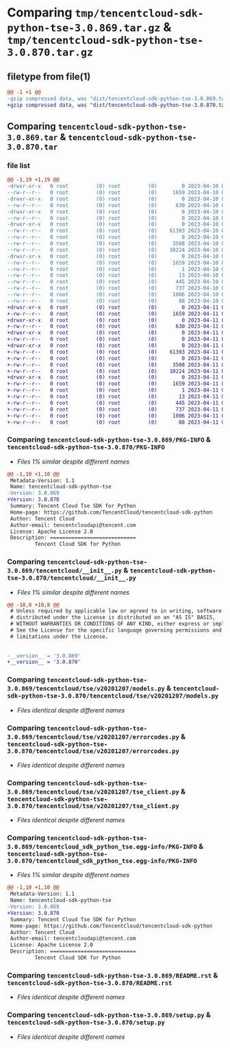 # Comparing `tmp/tencentcloud-sdk-python-tse-3.0.869.tar.gz` & `tmp/tencentcloud-sdk-python-tse-3.0.870.tar.gz`

## filetype from file(1)

```diff
@@ -1 +1 @@
-gzip compressed data, was "dist/tencentcloud-sdk-python-tse-3.0.869.tar", last modified: Mon Apr 10 03:17:34 2023, max compression
+gzip compressed data, was "dist/tencentcloud-sdk-python-tse-3.0.870.tar", last modified: Tue Apr 11 04:02:55 2023, max compression
```

## Comparing `tencentcloud-sdk-python-tse-3.0.869.tar` & `tencentcloud-sdk-python-tse-3.0.870.tar`

### file list

```diff
@@ -1,19 +1,19 @@
-drwxr-xr-x   0 root         (0) root         (0)        0 2023-04-10 03:17:34.000000 tencentcloud-sdk-python-tse-3.0.869/
--rw-r--r--   0 root         (0) root         (0)     1659 2023-04-10 03:17:34.000000 tencentcloud-sdk-python-tse-3.0.869/PKG-INFO
-drwxr-xr-x   0 root         (0) root         (0)        0 2023-04-10 03:17:34.000000 tencentcloud-sdk-python-tse-3.0.869/tencentcloud/
--rw-r--r--   0 root         (0) root         (0)      630 2023-04-10 03:17:34.000000 tencentcloud-sdk-python-tse-3.0.869/tencentcloud/__init__.py
-drwxr-xr-x   0 root         (0) root         (0)        0 2023-04-10 03:17:34.000000 tencentcloud-sdk-python-tse-3.0.869/tencentcloud/tse/
--rw-r--r--   0 root         (0) root         (0)        0 2023-04-10 03:17:34.000000 tencentcloud-sdk-python-tse-3.0.869/tencentcloud/tse/__init__.py
-drwxr-xr-x   0 root         (0) root         (0)        0 2023-04-10 03:17:34.000000 tencentcloud-sdk-python-tse-3.0.869/tencentcloud/tse/v20201207/
--rw-r--r--   0 root         (0) root         (0)    61393 2023-04-10 03:17:34.000000 tencentcloud-sdk-python-tse-3.0.869/tencentcloud/tse/v20201207/models.py
--rw-r--r--   0 root         (0) root         (0)        0 2023-04-10 03:17:34.000000 tencentcloud-sdk-python-tse-3.0.869/tencentcloud/tse/v20201207/__init__.py
--rw-r--r--   0 root         (0) root         (0)     3508 2023-04-10 03:17:34.000000 tencentcloud-sdk-python-tse-3.0.869/tencentcloud/tse/v20201207/errorcodes.py
--rw-r--r--   0 root         (0) root         (0)    10224 2023-04-10 03:17:34.000000 tencentcloud-sdk-python-tse-3.0.869/tencentcloud/tse/v20201207/tse_client.py
-drwxr-xr-x   0 root         (0) root         (0)        0 2023-04-10 03:17:34.000000 tencentcloud-sdk-python-tse-3.0.869/tencentcloud_sdk_python_tse.egg-info/
--rw-r--r--   0 root         (0) root         (0)     1659 2023-04-10 03:17:34.000000 tencentcloud-sdk-python-tse-3.0.869/tencentcloud_sdk_python_tse.egg-info/PKG-INFO
--rw-r--r--   0 root         (0) root         (0)        1 2023-04-10 03:17:34.000000 tencentcloud-sdk-python-tse-3.0.869/tencentcloud_sdk_python_tse.egg-info/dependency_links.txt
--rw-r--r--   0 root         (0) root         (0)       13 2023-04-10 03:17:34.000000 tencentcloud-sdk-python-tse-3.0.869/tencentcloud_sdk_python_tse.egg-info/top_level.txt
--rw-r--r--   0 root         (0) root         (0)      445 2023-04-10 03:17:34.000000 tencentcloud-sdk-python-tse-3.0.869/tencentcloud_sdk_python_tse.egg-info/SOURCES.txt
--rw-r--r--   0 root         (0) root         (0)      737 2023-04-10 03:17:34.000000 tencentcloud-sdk-python-tse-3.0.869/README.rst
--rw-r--r--   0 root         (0) root         (0)     1006 2023-04-10 03:17:34.000000 tencentcloud-sdk-python-tse-3.0.869/setup.py
--rw-r--r--   0 root         (0) root         (0)       88 2023-04-10 03:17:34.000000 tencentcloud-sdk-python-tse-3.0.869/setup.cfg
+drwxr-xr-x   0 root         (0) root         (0)        0 2023-04-11 04:02:55.000000 tencentcloud-sdk-python-tse-3.0.870/
+-rw-r--r--   0 root         (0) root         (0)     1659 2023-04-11 04:02:55.000000 tencentcloud-sdk-python-tse-3.0.870/PKG-INFO
+drwxr-xr-x   0 root         (0) root         (0)        0 2023-04-11 04:02:55.000000 tencentcloud-sdk-python-tse-3.0.870/tencentcloud/
+-rw-r--r--   0 root         (0) root         (0)      630 2023-04-11 04:02:54.000000 tencentcloud-sdk-python-tse-3.0.870/tencentcloud/__init__.py
+drwxr-xr-x   0 root         (0) root         (0)        0 2023-04-11 04:02:55.000000 tencentcloud-sdk-python-tse-3.0.870/tencentcloud/tse/
+-rw-r--r--   0 root         (0) root         (0)        0 2023-04-11 04:02:54.000000 tencentcloud-sdk-python-tse-3.0.870/tencentcloud/tse/__init__.py
+drwxr-xr-x   0 root         (0) root         (0)        0 2023-04-11 04:02:55.000000 tencentcloud-sdk-python-tse-3.0.870/tencentcloud/tse/v20201207/
+-rw-r--r--   0 root         (0) root         (0)    61393 2023-04-11 04:02:54.000000 tencentcloud-sdk-python-tse-3.0.870/tencentcloud/tse/v20201207/models.py
+-rw-r--r--   0 root         (0) root         (0)        0 2023-04-11 04:02:54.000000 tencentcloud-sdk-python-tse-3.0.870/tencentcloud/tse/v20201207/__init__.py
+-rw-r--r--   0 root         (0) root         (0)     3508 2023-04-11 04:02:54.000000 tencentcloud-sdk-python-tse-3.0.870/tencentcloud/tse/v20201207/errorcodes.py
+-rw-r--r--   0 root         (0) root         (0)    10224 2023-04-11 04:02:54.000000 tencentcloud-sdk-python-tse-3.0.870/tencentcloud/tse/v20201207/tse_client.py
+drwxr-xr-x   0 root         (0) root         (0)        0 2023-04-11 04:02:55.000000 tencentcloud-sdk-python-tse-3.0.870/tencentcloud_sdk_python_tse.egg-info/
+-rw-r--r--   0 root         (0) root         (0)     1659 2023-04-11 04:02:55.000000 tencentcloud-sdk-python-tse-3.0.870/tencentcloud_sdk_python_tse.egg-info/PKG-INFO
+-rw-r--r--   0 root         (0) root         (0)        1 2023-04-11 04:02:55.000000 tencentcloud-sdk-python-tse-3.0.870/tencentcloud_sdk_python_tse.egg-info/dependency_links.txt
+-rw-r--r--   0 root         (0) root         (0)       13 2023-04-11 04:02:55.000000 tencentcloud-sdk-python-tse-3.0.870/tencentcloud_sdk_python_tse.egg-info/top_level.txt
+-rw-r--r--   0 root         (0) root         (0)      445 2023-04-11 04:02:55.000000 tencentcloud-sdk-python-tse-3.0.870/tencentcloud_sdk_python_tse.egg-info/SOURCES.txt
+-rw-r--r--   0 root         (0) root         (0)      737 2023-04-11 04:02:54.000000 tencentcloud-sdk-python-tse-3.0.870/README.rst
+-rw-r--r--   0 root         (0) root         (0)     1006 2023-04-11 04:02:54.000000 tencentcloud-sdk-python-tse-3.0.870/setup.py
+-rw-r--r--   0 root         (0) root         (0)       88 2023-04-11 04:02:55.000000 tencentcloud-sdk-python-tse-3.0.870/setup.cfg
```

### Comparing `tencentcloud-sdk-python-tse-3.0.869/PKG-INFO` & `tencentcloud-sdk-python-tse-3.0.870/PKG-INFO`

 * *Files 1% similar despite different names*

```diff
@@ -1,10 +1,10 @@
 Metadata-Version: 1.1
 Name: tencentcloud-sdk-python-tse
-Version: 3.0.869
+Version: 3.0.870
 Summary: Tencent Cloud Tse SDK for Python
 Home-page: https://github.com/TencentCloud/tencentcloud-sdk-python
 Author: Tencent Cloud
 Author-email: tencentcloudapi@tencent.com
 License: Apache License 2.0
 Description: ============================
         Tencent Cloud SDK for Python
```

### Comparing `tencentcloud-sdk-python-tse-3.0.869/tencentcloud/__init__.py` & `tencentcloud-sdk-python-tse-3.0.870/tencentcloud/__init__.py`

 * *Files 1% similar despite different names*

```diff
@@ -10,8 +10,8 @@
 # Unless required by applicable law or agreed to in writing, software
 # distributed under the License is distributed on an "AS IS" BASIS,
 # WITHOUT WARRANTIES OR CONDITIONS OF ANY KIND, either express or implied.
 # See the License for the specific language governing permissions and
 # limitations under the License.
 
 
-__version__ = '3.0.869'
+__version__ = '3.0.870'
```

### Comparing `tencentcloud-sdk-python-tse-3.0.869/tencentcloud/tse/v20201207/models.py` & `tencentcloud-sdk-python-tse-3.0.870/tencentcloud/tse/v20201207/models.py`

 * *Files identical despite different names*

### Comparing `tencentcloud-sdk-python-tse-3.0.869/tencentcloud/tse/v20201207/errorcodes.py` & `tencentcloud-sdk-python-tse-3.0.870/tencentcloud/tse/v20201207/errorcodes.py`

 * *Files identical despite different names*

### Comparing `tencentcloud-sdk-python-tse-3.0.869/tencentcloud/tse/v20201207/tse_client.py` & `tencentcloud-sdk-python-tse-3.0.870/tencentcloud/tse/v20201207/tse_client.py`

 * *Files identical despite different names*

### Comparing `tencentcloud-sdk-python-tse-3.0.869/tencentcloud_sdk_python_tse.egg-info/PKG-INFO` & `tencentcloud-sdk-python-tse-3.0.870/tencentcloud_sdk_python_tse.egg-info/PKG-INFO`

 * *Files 1% similar despite different names*

```diff
@@ -1,10 +1,10 @@
 Metadata-Version: 1.1
 Name: tencentcloud-sdk-python-tse
-Version: 3.0.869
+Version: 3.0.870
 Summary: Tencent Cloud Tse SDK for Python
 Home-page: https://github.com/TencentCloud/tencentcloud-sdk-python
 Author: Tencent Cloud
 Author-email: tencentcloudapi@tencent.com
 License: Apache License 2.0
 Description: ============================
         Tencent Cloud SDK for Python
```

### Comparing `tencentcloud-sdk-python-tse-3.0.869/README.rst` & `tencentcloud-sdk-python-tse-3.0.870/README.rst`

 * *Files identical despite different names*

### Comparing `tencentcloud-sdk-python-tse-3.0.869/setup.py` & `tencentcloud-sdk-python-tse-3.0.870/setup.py`

 * *Files identical despite different names*

